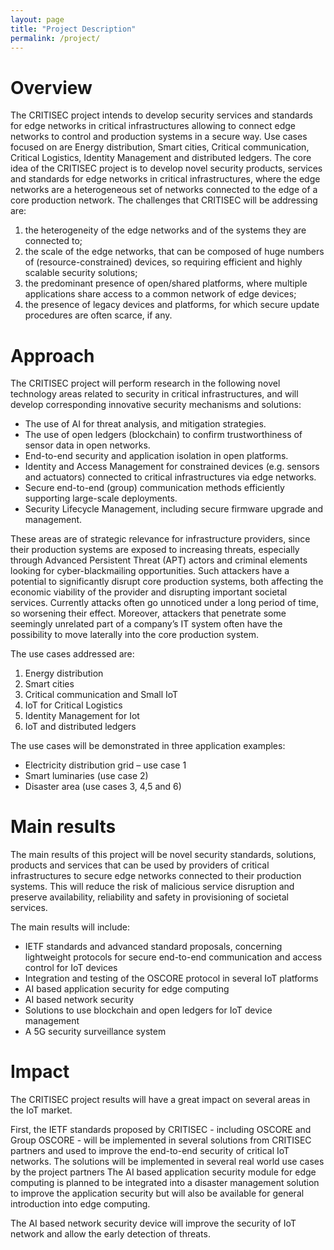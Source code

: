 ```yaml
---
layout: page
title: "Project Description"
permalink: /project/
---
```

# Overview #
The CRITISEC project intends to develop security services and standards for edge networks in critical infrastructures allowing to connect edge networks to control and production systems in a secure way. Use cases focused on are Energy distribution, Smart cities, Critical communication, Critical Logistics, Identity Management and distributed ledgers.
The core idea of the CRITISEC project is to develop novel security products, services and standards for edge networks in critical infrastructures, where the edge networks are a heterogeneous set of networks connected to the edge of a core production network.
The challenges that CRITISEC will be addressing are: 
1) the heterogeneity of the edge networks and of the systems they are connected to;  
2) the scale of the edge networks, that can be composed of huge numbers of (resource-constrained) devices, so requiring efficient and highly scalable security solutions; 
3) the predominant presence of open/shared platforms, where multiple applications share access to a common network of edge devices; 
4) the presence of legacy devices and platforms, for which secure update procedures are often scarce, if any.

# Approach #

The CRITISEC project will perform research in the following novel technology areas related to security in critical infrastructures, and will develop corresponding innovative security mechanisms and solutions: 
*	The use of AI for threat analysis, and mitigation strategies.
*	The use of open ledgers (blockchain) to confirm trustworthiness of sensor data in open networks.
*	End-to-end security and application isolation in open platforms.
*	Identity and Access Management for constrained devices (e.g. sensors and actuators) connected to critical infrastructures via edge networks.
*	Secure end-to-end (group) communication methods efficiently supporting large-scale deployments.
*	Security Lifecycle Management, including secure firmware upgrade and management.

These areas are of strategic relevance for infrastructure providers, since their production systems are exposed to increasing threats, especially through Advanced Persistent Threat (APT) actors and criminal elements looking for cyber-blackmailing opportunities. Such attackers have a potential to significantly disrupt core production systems, both affecting the economic viability of the provider and disrupting important societal services.
Currently attacks often go unnoticed under a long period of time, so worsening their effect. Moreover, attackers that penetrate some seemingly unrelated part of a company’s IT system often have the possibility to move laterally into the core production system.

The use cases addressed are:
1.	Energy distribution 
2.	Smart cities 
3.	Critical communication and Small IoT 
4.	IoT for Critical Logistics
5.	Identity Management for Iot
6.	IoT and distributed ledgers

The use cases will be demonstrated in three application examples:
*	Electricity distribution grid – use case 1
*	Smart luminaries (use case 2)
*	Disaster area (use cases 3, 4,5 and 6)

# Main results #
The main results of this project will be novel security standards, solutions, products and services that can be used by providers of critical infrastructures to secure edge networks connected to their production systems. This will reduce the risk of malicious service disruption and preserve availability, reliability and safety in provisioning of societal services.

The main results will include:
* IETF standards and advanced standard proposals, concerning lightweight protocols for secure end-to-end communication and access control for IoT devices
*	Integration and testing of the OSCORE protocol in several IoT platforms
*	AI based application security for edge computing
*	AI based network security
*	Solutions to use blockchain and open ledgers for IoT device management
*	A 5G security surveillance system

# Impact #
The CRITISEC project results will have a great impact on several areas in the IoT market.

First, the IETF standards proposed by CRITISEC - including OSCORE and Group OSCORE - will be implemented in several solutions from CRITISEC partners and used to improve the end-to-end security of critical IoT networks. The solutions will be implemented in several real world use cases by the project partners
The AI based application security module for edge computing is planned to be integrated into a disaster management solution to improve the application security but will also be available for general introduction into edge computing.

The AI based network security device will improve the security of IoT network and allow the early detection of threats.

